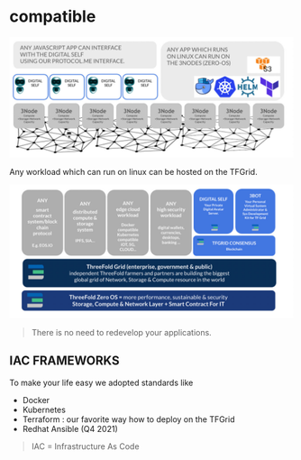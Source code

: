 # compatible


![](img/compatible.jpg)

Any workload which can run on linux can be hosted on the TFGrid.

![](img/compatible2.jpg)

> There is no need to redevelop your applications.

## IAC FRAMEWORKS

To make your life easy we adopted standards like

- Docker
- Kubernetes
- Terraform : our favorite way how to deploy on the TFGrid
- Redhat Ansible (Q4 2021)

> IAC = Infrastructure As Code

